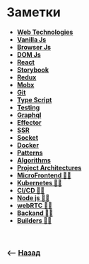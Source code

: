# Заметки

* **<a href="/web-technologies/readme.md">Web Technologies</a>**
* **<a href="/vanilla-js/readme.md">Vanilla Js</a>**
* **<a href="/browser-js/readme.md">Browser Js</a>**
* **<a href="/vanilla-js/readme.md">DOM Js</a>**
* **<a href="/react/readme.md">React</a>**
* **<a href="/storybook/readme.md">Storybook</a>**
* **<a href="/redux/readme.md">Redux</a>**
* **<a href="/mobx/readme.md">Mobx</a>**
* **<a href="/git/readme.md">Git</a>**
* **<a href="/type-script/readme.md">Type Script</a>**  
* **<a href="/testing/readme.md">Testing</a>**  
* **<a href="/graphql/readme.md">Graphql</a>**  
* **<a href="/graphql/readme.md">Effector</a>**  
* **<a href="/SSR/readme.md">SSR</a>**
* **<a href="/socket/readme.md">Socket</a>**
* **<a href="/docker/readme.md">Docker</a>**
* **<a href="/patterns/readme.md">Patterns</a>**  
* **<a href="/algorithms/readme.md">Algorithms</a>**
* **<a href="/project-architectures/readme.md">Project Architectures</a>**
* **<a href="/micro-frontend/readme.md">MicroFrontend ✍🏼</a>**
* **<a href="/kubernetes/readme.md">Kubernetes ✍🏼</a>**
* **<a href="/ci-cd/readme.md">CI/CD ✍🏼</a>**
* **<a href="/node-js/readme.md">Node js ✍🏼</a>**
* **<a href="/web-RTC/readme.md">webRTC ✍🏼</a>**
* **<a href="/backend/readme.md">Backand ✍🏼</a>**
* **<a href="/micro-frontend/readme.md">Builders ✍🏼</a>**


<br>

### ⟵ **<a href="../../readme.md">Назад</a>**